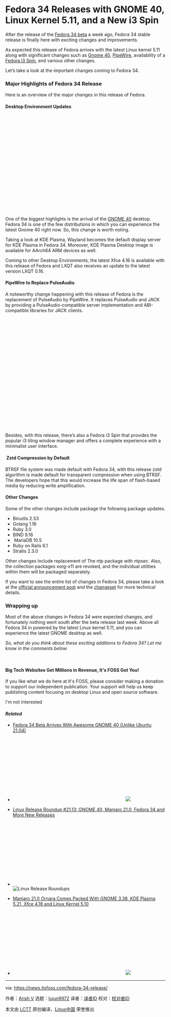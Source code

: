 [#]: subject: (Fedora 34 Releases with GNOME 40, Linux Kernel 5.11, and a New i3 Spin)
[#]: via: (https://news.itsfoss.com/fedora-34-release/)
[#]: author: (Arish V https://news.itsfoss.com/author/arish/)
[#]: collector: (lujun9972)
[#]: translator: (geekpi)
[#]: reviewer: ( )
[#]: publisher: ( )
[#]: url: ( )

Fedora 34 Releases with GNOME 40, Linux Kernel 5.11, and a New i3 Spin
======

After the release of the [Fedora 34 beta][1] a week ago, Fedora 34 stable release is finally here with exciting changes and improvements.

As expected this release of Fedora arrives with the latest Linux kernel 5.11 along with significant changes such as [Gnome 40][2], [PipeWire][3], availability of a [Fedora i3 Spin][4], and various other changes.

Let’s take a look at the important changes coming to Fedora 34.

### Major Highlights of Fedora 34 Release

Here is an overview of the major changes in this release of Fedora.

#### Desktop Environment Updates

![][5]

One of the biggest highlights is the arrival of the [GNOME 40][2] desktop. Fedora 34 is one of the few distributions in which you can experience the latest Gnome 40 right now. So, this change is worth noting.

Taking a look at KDE Plasma, Wayland becomes the default display server for KDE Plasma in Fedora 34. Moreover, KDE Plasma Desktop image is available for AArch64 ARM devices as well.

Coming to other Desktop Environments, the latest Xfce 4.16 is available with this release of Fedora and LXQT also receives an update to the latest version LXQT 0.16.

#### PipeWire to Replace PulseAudio

A noteworthy change happening with this release of Fedora is the replacement of PulseAudio by PipeWire. It replaces PulseAudio and JACK by providing a PulseAudio-compatible server implementation and ABI-compatible libraries for JACK clients.

![][6]

Besides, with this release, there’s also a Fedora i3 Spin that provides the popular i3 tiling window manager and offers a complete experience with a minimalist user interface.

####  Zstd Compression by Default

BTRSF file system was made default with Fedora 34, with this release zstd algorithm is made default for transparent compression when using BTRSF. The developers hope that this would increase the life span of flash-based media by reducing write amplification.

#### Other Changes

Some of the other changes include package the following package updates.

  * Binutils 2.53
  * Golang 1.16
  * Ruby 3.0
  * BIND 9.16
  *  MariaDB 10.5
  * Ruby on Rails 6.1
  * Stratis 2.3.0



Other changes include replacement of The ntp package with ntpsec. Also, the collection packages xorg-x11 are revoked, and the individual utilities within them will be packaged separately.

If you want to see the entire list of changes in Fedora 34, please take a look at the [official announcement post][7] and the [changeset][8] for more technical details.

### Wrapping up

Most of the above changes in Fedora 34 were expected changes, and fortunately nothing went south after the beta release last week. Above all Fedora 34 in powered by the latest Linux kernel 5.11, and you can experience the latest GNOME desktop as well.

_So, what do you think about these exciting additions to Fedora 34? Let me know in the comments below._

 

#### Big Tech Websites Get Millions in Revenue, It's FOSS Got You!

If you like what we do here at It's FOSS, please consider making a donation to support our independent publication. Your support will help us keep publishing content focusing on desktop Linux and open source software.

I'm not interested

#### _Related_

  * [Fedora 34 Beta Arrives With Awesome GNOME 40 (Unlike Ubuntu 21.04)][1]
  * ![][9] ![][10]


  * [Linux Release Roundup #21.13: GNOME 40, Manjaro 21.0, Fedora 34 and More New Releases][11]
  * ![][9] ![Linux Release Roundups][12]


  * [Manjaro 21.0 Ornara Comes Packed With GNOME 3.38, KDE Plasma 5.21, Xfce 4.16 and Linux Kernel 5.10][13]
  * ![][9] ![][14]



--------------------------------------------------------------------------------

via: https://news.itsfoss.com/fedora-34-release/

作者：[Arish V][a]
选题：[lujun9972][b]
译者：[译者ID](https://github.com/译者ID)
校对：[校对者ID](https://github.com/校对者ID)

本文由 [LCTT](https://github.com/LCTT/TranslateProject) 原创编译，[Linux中国](https://linux.cn/) 荣誉推出

[a]: https://news.itsfoss.com/author/arish/
[b]: https://github.com/lujun9972
[1]: https://news.itsfoss.com/fedora-34-beta-release/
[2]: https://news.itsfoss.com/gnome-40-release/
[3]: https://pipewire.org/
[4]: https://spins.fedoraproject.org/i3/
[5]: data:image/svg+xml;base64,PHN2ZyBoZWlnaHQ9JzQ2OCcgd2lkdGg9Jzc4MCcgeG1sbnM9J2h0dHA6Ly93d3cudzMub3JnLzIwMDAvc3ZnJyB2ZXJzaW9uPScxLjEnLz4=
[6]: data:image/svg+xml;base64,PHN2ZyBoZWlnaHQ9JzUzNicgd2lkdGg9Jzc4MCcgeG1sbnM9J2h0dHA6Ly93d3cudzMub3JnLzIwMDAvc3ZnJyB2ZXJzaW9uPScxLjEnLz4=
[7]: https://fedoramagazine.org/announcing-fedora-34/
[8]: https://fedoraproject.org/wiki/Releases/34/ChangeSet#i3_Spin
[9]: data:image/svg+xml;base64,PHN2ZyBoZWlnaHQ9JzIwMCcgd2lkdGg9JzM1MCcgeG1sbnM9J2h0dHA6Ly93d3cudzMub3JnLzIwMDAvc3ZnJyB2ZXJzaW9uPScxLjEnLz4=
[10]: https://i2.wp.com/news.itsfoss.com/wp-content/uploads/2021/03/fedora-34-beta-ft.png?fit=1200%2C675&ssl=1&resize=350%2C200
[11]: https://news.itsfoss.com/linux-release-roundup-2021-13/
[12]: https://i2.wp.com/news.itsfoss.com/wp-content/uploads/2020/12/Linux-release-roundups.png?fit=800%2C450&ssl=1&resize=350%2C200
[13]: https://news.itsfoss.com/manjaro-21-0-ornara-release/
[14]: https://i1.wp.com/news.itsfoss.com/wp-content/uploads/2021/03/manjaro-21.png?fit=1200%2C675&ssl=1&resize=350%2C200
